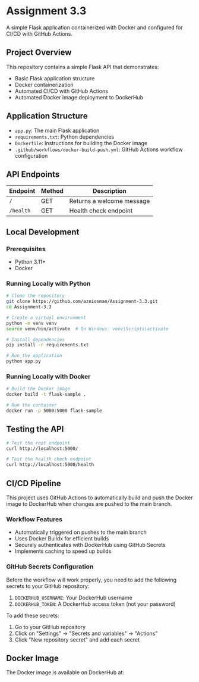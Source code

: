 # Assignment 3.3

A simple Flask application containerized with Docker and configured for CI/CD with GitHub Actions.

## Project Overview

This repository contains a simple Flask API that demonstrates:
- Basic Flask application structure
- Docker containerization
- Automated CI/CD with GitHub Actions
- Automated Docker image deployment to DockerHub

## Application Structure

- `app.py`: The main Flask application
- `requirements.txt`: Python dependencies
- `Dockerfile`: Instructions for building the Docker image
- `.github/workflows/docker-build-push.yml`: GitHub Actions workflow configuration

## API Endpoints

| Endpoint | Method | Description                  |
|----------|--------|------------------------------|
| `/`      | GET    | Returns a welcome message     |
| `/health`| GET    | Health check endpoint         |

## Local Development

### Prerequisites

- Python 3.11+
- Docker

### Running Locally with Python

```bash
# Clone the repository
git clone https://github.com/azniosman/Assignment-3.3.git
cd Assignment-3.3

# Create a virtual environment
python -m venv venv
source venv/bin/activate  # On Windows: venv\Scripts\activate

# Install dependencies
pip install -r requirements.txt

# Run the application
python app.py
```

### Running Locally with Docker

```bash
# Build the Docker image
docker build -t flask-sample .

# Run the container
docker run -p 5000:5000 flask-sample
```

## Testing the API

```bash
# Test the root endpoint
curl http://localhost:5000/

# Test the health check endpoint
curl http://localhost:5000/health
```

## CI/CD Pipeline

This project uses GitHub Actions to automatically build and push the Docker image to DockerHub when changes are pushed to the main branch.

### Workflow Features

- Automatically triggered on pushes to the main branch
- Uses Docker Buildx for efficient builds
- Securely authenticates with DockerHub using GitHub Secrets
- Implements caching to speed up builds

### GitHub Secrets Configuration

Before the workflow will work properly, you need to add the following secrets to your GitHub repository:

1. `DOCKERHUB_USERNAME`: Your DockerHub username
2. `DOCKERHUB_TOKEN`: A DockerHub access token (not your password)

To add these secrets:
1. Go to your GitHub repository
2. Click on "Settings" → "Secrets and variables" → "Actions"
3. Click "New repository secret" and add each secret

## Docker Image

The Docker image is available on DockerHub at:
```